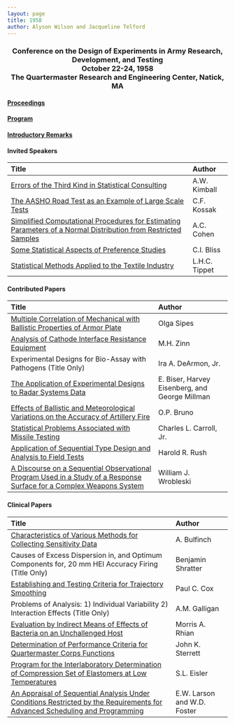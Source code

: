 ```yaml
---
layout: page
title: 1958
author: Alyson Wilson and Jacqueline Telford
---
```

<div align="center"><h3>Conference on the Design of Experiments in Army Research, Development, and Testing<br>
October 22-24, 1958<br>
The Quartermaster Research and Engineering Center, Natick, MA</h3></div>


#### [Proceedings](https://alysongwilson.github.io/ACAS/DOE1/DOE04.pdf#page=1)

#### [Program](https://alysongwilson.github.io/ACAS/DOE1/DOE04.pdf#page=7)

#### [Introductory Remarks](https://alysongwilson.github.io/ACAS/DOE1/DOE04.pdf#page=11)


#### Invited Speakers

| Title | Author |
| :--- | :--- |
| [Errors of the Third Kind in Statistical Consulting](https://alysongwilson.github.io/ACAS/DOE1/DOE04.pdf#page=12) | A.W. Kimball |
| [The AASHO Road Test as an Example of Large Scale Tests](https://alysongwilson.github.io/ACAS/DOE1/DOE04.pdf#page=22) | C.F. Kossak |
| [Simplified Computational Procedures for Estimating Parameters of a Normal Distribution from Restricted Samples](https://alysongwilson.github.io/ACAS/DOE1/DOE04.pdf#page=161) | A.C. Cohen |
| [Some Statistical Aspects of Preference Studies](https://alysongwilson.github.io/ACAS/DOE1/DOE04.pdf#page=211) | C.I. Bliss |
| [Statistical Methods Applied to the Textile Industry](https://alysongwilson.github.io/ACAS/DOE1/DOE04.pdf#page=228) | L.H.C. Tippet |


#### Contributed Papers

| Title | Author |
| :--- | :--- |
| [Multiple Correlation of Mechanical with Ballistic Properties of Armor Plate](https://alysongwilson.github.io/ACAS/DOE1/DOE04.pdf#page=35) | Olga Sipes |
| [Analysis of Cathode Interface Resistance Equipment](https://alysongwilson.github.io/ACAS/DOE1/DOE04.pdf#page=52) | M.H. Zinn |
| Experimental Designs for Bio-Assay with Pathogens (Title Only) | Ira A. DeArmon, Jr. |
| [The Application of Experimental Designs to Radar Systems Data](https://alysongwilson.github.io/ACAS/DOE1/DOE04.pdf#page=75) | E. Biser, Harvey Eisenberg, and George Millman |
| [Effects of Ballistic and Meteorological Variations on the Accuracy of Artillery Fire](https://alysongwilson.github.io/ACAS/DOE1/DOE04.pdf#page=118) | O.P. Bruno |
| [Statistical Problems Associated with Missile Testing](https://alysongwilson.github.io/ACAS/DOE1/DOE04.pdf#page=186) | Charles L. Carroll, Jr. |
| [Application of Sequential Type Design and Analysis to Field Tests](https://alysongwilson.github.io/ACAS/DOE1/DOE04.pdf#page=193) | Harold R. Rush |
| [A Discourse on a Sequential Observational Program Used in a Study of a Response Surface for a Complex Weapons System](https://alysongwilson.github.io/ACAS/DOE1/DOE04.pdf#page=204) | William J. Wrobleski |


#### Clinical Papers

| Title | Author |
| :--- | :--- |
| [Characteristics of Various Methods for Collecting Sensitivity Data](https://alysongwilson.github.io/ACAS/DOE1/DOE04.pdf#page=125) | A. Bulfinch |
| Causes of Excess Dispersion in, and Optimum Components for, 20 mm HEI Accuracy Firing (Title Only) | Benjamin Shratter |
| [Establishing and Testing Criteria for Trajectory Smoothing](https://alysongwilson.github.io/ACAS/DOE1/DOE04.pdf#page=145) | Paul C. Cox |
| Problems of Analysis: 1) Individual Variability 2) Interaction Effects (Title Only) | A.M. Galligan |
| [Evaluation by Indirect Means of Effects of Bacteria on an Unchallenged Host](https://alysongwilson.github.io/ACAS/DOE1/DOE04.pdf#page=148) | Morris A. Rhian |
| [Determination of Performance Criteria for Quartermaster Corps Functions](https://alysongwilson.github.io/ACAS/DOE1/DOE04.pdf#page=152) | John K. Sterrett |
| [Program for the Interlaboratory Determination of Compression Set of Elastomers at Low Temperatures](https://alysongwilson.github.io/ACAS/DOE1/DOE04.pdf#page=155) | S.L. Eisler |
| [An Appraisal of Sequential Analysis Under Conditions Restricted by the Requirements for Advanced Scheduling and Programming](https://alysongwilson.github.io/ACAS/DOE1/DOE04.pdf#page=157) | E.W. Larson and W.D. Foster |
